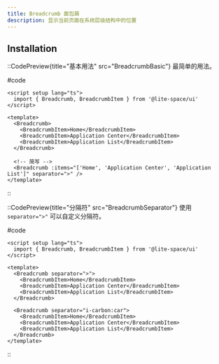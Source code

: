 ```yaml
---
title: Breadcrumb 面包屑
description: 显示当前页面在系统层级结构中的位置
---
```


## Installation

::CodePreview{title="基本用法" src="BreadcrumbBasic"}
最简单的用法。

#code
```vue
<script setup lang="ts">
  import { Breadcrumb, BreadcrumbItem } from '@lite-space/ui'
</script>

<template>
  <Breadcrumb>
    <BreadcrumbItem>Home</BreadcrumbItem>
    <BreadcrumbItem>Application Center</BreadcrumbItem>
    <BreadcrumbItem>Application List</BreadcrumbItem>
  </Breadcrumb>

  <!-- 简写 -->
  <Breadcrumb :items="['Home', 'Application Center', 'Application List']" separator=">" />
</template>
```
::

::CodePreview{title="分隔符" src="BreadcrumbSeparator"}
使用 `separator=">"` 可以自定义分隔符。

#code
```vue
<script setup lang="ts">
  import { Breadcrumb, BreadcrumbItem } from '@lite-space/ui'
</script>

<template>
  <Breadcrumb separator=">">
    <BreadcrumbItem>Home</BreadcrumbItem>
    <BreadcrumbItem>Application Center</BreadcrumbItem>
    <BreadcrumbItem>Application List</BreadcrumbItem>
  </Breadcrumb>

  <Breadcrumb separator="i-carbon:car">
    <BreadcrumbItem>Home</BreadcrumbItem>
    <BreadcrumbItem>Application Center</BreadcrumbItem>
    <BreadcrumbItem>Application List</BreadcrumbItem>
  </Breadcrumb>
</template>
```
::
